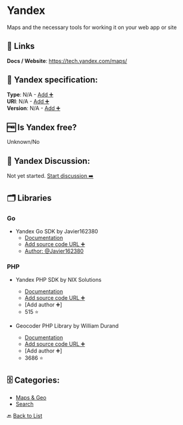 # Yandex
Maps and the necessary tools for working it on your web app or site

##  🔗 Links
**Docs / Website**: https://tech.yandex.com/maps/

## 🧬 Yandex specification:
**Type**: N/A - [Add ➕](https://github.com/apis-list/apis-list/edit/main/apis-list.yaml)  
**URI**: N/A - [Add ➕](https://github.com/apis-list/apis-list/edit/main/apis-list.yaml)  
**Version**: N/A - [Add ➕](https://github.com/apis-list/apis-list/edit/main/apis-list.yaml)

## 🆓 Is Yandex free?
 Unknown/No 

## 💬 Yandex Discussion:
Not yet started. [Start discussion ➡️](https://github.com/apis-list/apis-list/discussions/new)

## 🗂️ Libraries
### Go
- Yandex Go SDK by Javier162380
    - [Documentation](https://github.com/Javier162380/yandexapi)
    - [Add source code URL ➕]()
    - [Author: @Javier162380](https://github.com/Javier162380)

### PHP
- Yandex PHP SDK by NIX Solutions
    - [Documentation](https://github.com/nixsolutions/yandex-php-library)
    - [Add source code URL ➕]()
    - [Add author ➕]
    - 515 ⭐

-  Geocoder PHP Library by William Durand
    - [Documentation](https://github.com/geocoder-php/Geocoder)
    - [Add source code URL ➕]()
    - [Add author ➕]
    - 3686 ⭐


## 🗄️ Categories:
- [Maps & Geo](https://github.com/apis-list/apis-list#maps--geo-)
- [Search](https://github.com/apis-list/apis-list#search-)

🔙  [Back to List](https://github.com/apis-list/apis-list)
